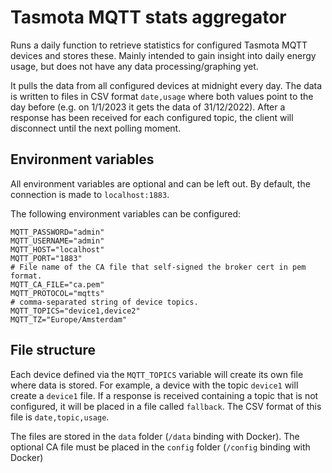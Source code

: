 # Tasmota MQTT stats aggregator

Runs a daily function to retrieve statistics for configured Tasmota MQTT devices and stores these.
Mainly intended to gain insight into daily energy usage, but does not have any data processing/graphing yet.

It pulls the data from all configured devices at midnight every day. The data is written to files in CSV format `date,usage` where both values point to the day before (e.g. on 1/1/2023 it gets the data of 31/12/2022). After a response has been received for each configured topic, the client will disconnect until the next polling moment.

## Environment variables

All environment variables are optional and can be left out. By default, the connection is made to `localhost:1883`.

The following environment variables can be configured:

```env
MQTT_PASSWORD="admin"
MQTT_USERNAME="admin"
MQTT_HOST="localhost"
MQTT_PORT="1883"
# File name of the CA file that self-signed the broker cert in pem format.
MQTT_CA_FILE="ca.pem"
MQTT_PROTOCOL="mqtts"
# comma-separated string of device topics.
MQTT_TOPICS="device1,device2"
MQTT_TZ="Europe/Amsterdam"
```

## File structure

Each device defined via the `MQTT_TOPICS` variable will create its own file where data is stored. For example, a device with the topic `device1` will create a `device1` file. If a response is received containing a topic that is not configured, it will be placed in a file called `fallback`. The CSV format of this file is `date,topic,usage`.

The files are stored in the `data` folder (`/data` binding with Docker).
The optional CA file must be placed in the `config` folder (`/config` binding with Docker)

